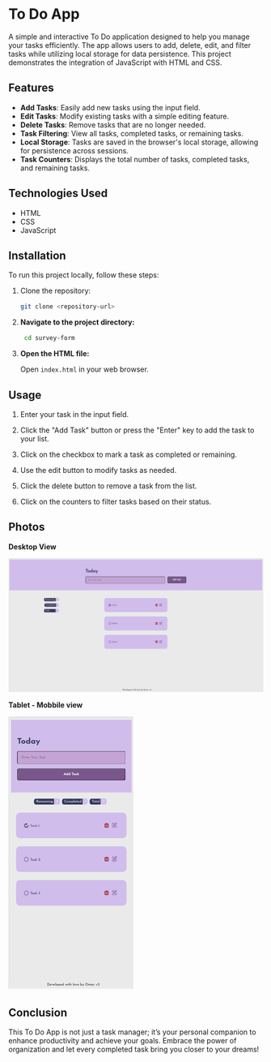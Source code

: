 # To Do App

A simple and interactive To Do application designed to help you manage your tasks efficiently. The app allows users to add, delete, edit, and filter tasks while utilizing local storage for data persistence. This project demonstrates the integration of JavaScript with HTML and CSS.

## Features

- **Add Tasks**: Easily add new tasks using the input field.
- **Edit Tasks**: Modify existing tasks with a simple editing feature.
- **Delete Tasks**: Remove tasks that are no longer needed.
- **Task Filtering**: View all tasks, completed tasks, or remaining tasks.
- **Local Storage**: Tasks are saved in the browser's local storage, allowing for persistence across sessions.
- **Task Counters**: Displays the total number of tasks, completed tasks, and remaining tasks.

## Technologies Used

- HTML
- CSS
- JavaScript

## Installation

To run this project locally, follow these steps:

1. Clone the repository:

   ```bash
   git clone <repository-url>

   ```

2. **Navigate to the project directory:**
   ```bash
    cd survey-form
   ```
3. **Open the HTML file:**

   Open `index.html` in your web browser.

## Usage

1. Enter your task in the input field.

2. Click the "Add Task" button or press the "Enter" key to add the task to your list.

3. Click on the checkbox to mark a task as completed or remaining.

4. Use the edit button to modify tasks as needed.

5. Click the delete button to remove a task from the list.

6. Click on the counters to filter tasks based on their status.

## Photos

**Desktop View**

![image](/images/image1.png)

**Tablet - Mobbile view**

![image](/images/image2.png)

## Conclusion

This To Do App is not just a task manager; it’s your personal companion to enhance productivity and achieve your goals. Embrace the power of organization and let every completed task bring you closer to your dreams!
